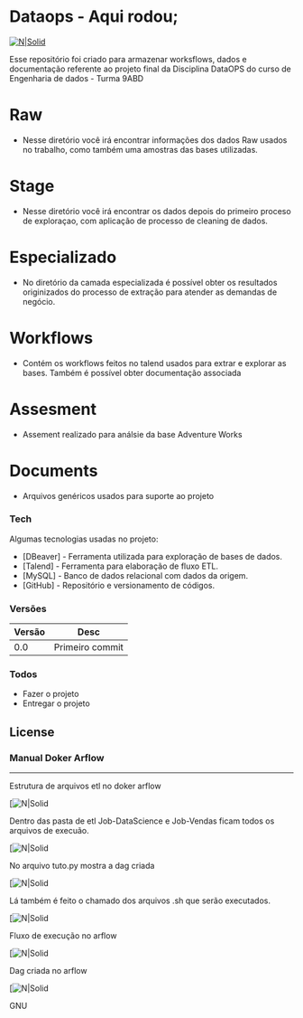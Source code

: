 # Dataops - Aqui rodou;

[![N|Solid](https://media.glassdoor.com/sqll/1149004/fiap-squarelogo-1576755200976.png)](https://www.fiap.com.br/)

Esse repositório foi criado para armazenar worksflows, dados e documentação referente ao projeto final da Disciplina DataOPS do curso de Engenharia de dados - Turma 9ABD

# Raw

  - Nesse diretório você irá encontrar informações dos dados Raw usados no trabalho, como também uma amostras das bases utilizadas.

# Stage

  - Nesse diretório você irá encontrar os dados depois do primeiro proceso de exploraçao, com aplicação de processo de cleaning de dados. 
  
# Especializado

  - No diretório da camada especializada é possível obter os resultados originizados do processo de extração para atender as demandas de negócio.

# Workflows

  - Contém os workflows feitos no talend usados para extrar e explorar as bases. Também é possível obter documentação associada

# Assesment
  - Assement realizado para análsie da base Adventure Works

# Documents

   - Arquivos genéricos usados para suporte ao projeto
  
### Tech

Algumas tecnologias usadas no projeto:

* [DBeaver] - Ferramenta utilizada para exploração de bases de dados.
* [Talend]  - Ferramenta para elaboração de fluxo ETL.
* [MySQL]   - Banco de dados relacional com dados da origem.
* [GitHub]  - Repositório e versionamento de códigos.

### Versões

| Versão | Desc |
| ------ | ------ |
| 0.0    | Primeiro commit |

### Todos

 - Fazer o projeto
 - Entregar o projeto



License
----

### Manual Doker Arflow
----
Estrutura de arquivos etl no doker arflow

[![N|Solid](https://docs.google.com/uc?id=1UUaaxkmU5_E0IPa9Kk7TQRhlzvVuNRKr)

Dentro das pasta de etl Job-DataScience e Job-Vendas ficam todos os arquivos de execuão.

[![N|Solid](https://docs.google.com/uc?id=11bFUJR7QS73Pf4dJEQjtFGLrpaRdVvjs)

No arquivo tuto.py mostra a dag criada 

[![N|Solid](https://docs.google.com/uc?id=1v0NLrXR967d8z1VRshqHjtl7j_tr3ngw)

Lá também é feito o chamado dos arquivos .sh que serão executados.

[![N|Solid](https://docs.google.com/uc?id=12dfTaY4yYAb_wCLj9ktEO2kpFJ1p31Pd)

Fluxo de execução no arflow

[![N|Solid](https://docs.google.com/uc?id=1vcFM2TYbp5L6GN-YJDbOchF9IUyyjE-9)

Dag criada no arflow

[![N|Solid](https://docs.google.com/uc?id=1WJMtWuZAsXAQup2jODJS13Cbht6w-4_W)


GNU

